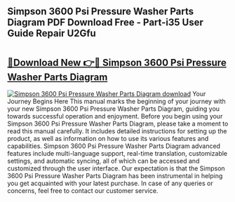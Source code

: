 ## Simpson 3600 Psi Pressure Washer Parts Diagram PDF Download Free - Part-i35 User Guide Repair U2Gfu

# <h2><a href="http://dfnmif.blite.top/?on=Simpson+3600+Psi+Pressure+Washer+Parts+Diagram">🔗Download New 👉🔴 Simpson 3600 Psi Pressure Washer Parts Diagram</a></h2>

[![Simpson 3600 Psi Pressure Washer Parts Diagram download](https://i.imgur.com/lujVjoI.png)](http://dfnmif.blite.top/?on=Simpson+3600+Psi+Pressure+Washer+Parts+Diagram)
Your Journey Begins Here This manual marks the beginning of your journey with your new Simpson 3600 Psi Pressure Washer Parts Diagram, guiding you towards successful operation and enjoyment. Before you begin using your Simpson 3600 Psi Pressure Washer Parts Diagram, please take a moment to read this manual carefully. It includes detailed instructions for setting up the product, as well as information on how to use its various features and capabilities. Simpson 3600 Psi Pressure Washer Parts Diagram advanced features include multi-language support, real-time translation, customizable settings, and automatic syncing, all of which can be accessed and customized through the user interface. Our expectation is that the Simpson 3600 Psi Pressure Washer Parts Diagram has been instrumental in helping you get acquainted with your latest purchase. In case of any queries or concerns, feel free to contact our customer service.
